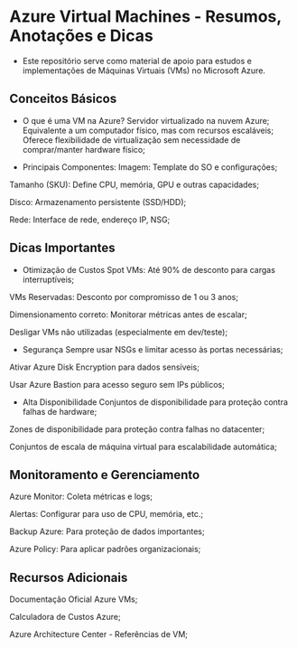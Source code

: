 # Azure Virtual Machines - Resumos, Anotações e Dicas

- Este repositório serve como material de apoio para estudos e implementações de Máquinas Virtuais (VMs) no Microsoft Azure.

## Conceitos Básicos
- O que é uma VM na Azure?
Servidor virtualizado na nuvem Azure;
Equivalente a um computador físico, mas com recursos escaláveis;
Oferece flexibilidade de virtualização sem necessidade de comprar/manter hardware físico;

- Principais Componentes:
Imagem: Template do SO e configurações;

Tamanho (SKU): Define CPU, memória, GPU e outras capacidades;

Disco: Armazenamento persistente (SSD/HDD);

Rede: Interface de rede, endereço IP, NSG;

## Dicas Importantes
- Otimização de Custos
Spot VMs: Até 90% de desconto para cargas interruptíveis;

VMs Reservadas: Desconto por compromisso de 1 ou 3 anos;

Dimensionamento correto: Monitorar métricas antes de escalar;

Desligar VMs não utilizadas (especialmente em dev/teste);

- Segurança
Sempre usar NSGs e limitar acesso às portas necessárias;

Ativar Azure Disk Encryption para dados sensíveis;

Usar Azure Bastion para acesso seguro sem IPs públicos;

- Alta Disponibilidade
Conjuntos de disponibilidade para proteção contra falhas de hardware;

Zones de disponibilidade para proteção contra falhas no datacenter;

Conjuntos de escala de máquina virtual para escalabilidade automática;

## Monitoramento e Gerenciamento
Azure Monitor: Coleta métricas e logs;

Alertas: Configurar para uso de CPU, memória, etc.;

Backup Azure: Para proteção de dados importantes;

Azure Policy: Para aplicar padrões organizacionais;

## Recursos Adicionais
Documentação Oficial Azure VMs;

Calculadora de Custos Azure;

Azure Architecture Center - Referências de VM;
